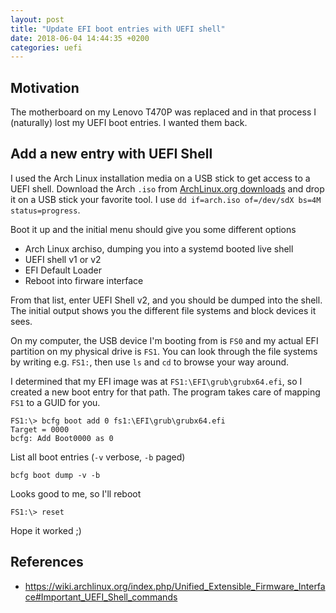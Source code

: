 ```yaml
---
layout: post
title: "Update EFI boot entries with UEFI shell"
date: 2018-06-04 14:44:35 +0200
categories: uefi
---
```


## Motivation

The motherboard on my Lenovo T470P was replaced and in that process I
(naturally) lost my UEFI boot entries. I wanted them back.

## Add a new entry with UEFI Shell

I used the Arch Linux installation media on a USB stick to get access to a UEFI
shell. Download the Arch `.iso` from [ArchLinux.org downloads](https://www.archlinux.org/download/)
and drop it on a USB stick your favorite tool. I use `dd if=arch.iso of=/dev/sdX bs=4M status=progress`.

Boot it up and the initial menu should give you some different options

- Arch Linux archiso, dumping you into a systemd booted live shell
- UEFI shell v1 or v2
- EFI Default Loader
- Reboot into firware interface

From that list, enter UEFI Shell v2, and you should be dumped into the shell.
The initial output shows you the different file systems and block devices
it sees.

On my computer, the USB device I'm booting from is `FS0` and my actual EFI
partition on my physical drive is `FS1`.
You can look through the file systems by writing e.g. `FS1:`, then use `ls` and
`cd` to browse your way around.

I determined that my EFI image was at `FS1:\EFI\grub\grubx64.efi`, so I created
a new boot entry for that path. The program takes care of mapping `FS1` to a
GUID for you.

    FS1:\> bcfg boot add 0 fs1:\EFI\grub\grubx64.efi
    Target = 0000
    bcfg: Add Boot0000 as 0

List all boot entries (`-v` verbose, `-b` paged)

    bcfg boot dump -v -b

Looks good to me, so I'll reboot

    FS1:\> reset

Hope it worked ;)

## References
- https://wiki.archlinux.org/index.php/Unified_Extensible_Firmware_Interface#Important_UEFI_Shell_commands

